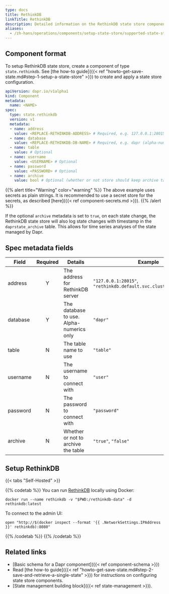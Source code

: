 ```yaml
---
type: docs
title: RethinkDB
linkTitle: RethinkDB
description: Detailed information on the RethinkDB state store component
aliases:
  - /zh-hans/operations/components/setup-state-store/supported-state-stores/setup-rethinkdb/
---
```


## Component format

To setup RethinkDB state store, create a component of type `state.rethinkdb`. See [the how-to guide]({{< ref "howto-get-save-state.md#step-1-setup-a-state-store" >}}) to create and apply a state store configuration.

```yaml
apiVersion: dapr.io/v1alpha1
kind: Component
metadata:
  name: <NAME>
spec:
  type: state.rethinkdb
  version: v1
  metadata:
  - name: address
    value: <REPLACE-RETHINKDB-ADDRESS> # Required, e.g. 127.0.0.1:28015 or rethinkdb.default.svc.cluster.local:28015).
  - name: database
    value: <REPLACE-RETHINKDB-DB-NAME> # Required, e.g. dapr (alpha-numerics only)
  - name: table
    value: # Optional
  - name: username
    value: <USERNAME> # Optional
  - name: password
    value: <PASSWORD> # Optional
  - name: archive
    value: bool # Optional (whether or not store should keep archive table of all the state changes)
```

{{% alert title="Warning" color="warning" %}}
The above example uses secrets as plain strings. It is recommended to use a secret store for the secrets, as described [here]({{< ref component-secrets.md >}}).
{{% /alert %}}

If the optional `archive` metadata is set to `true`, on each state change, the RethinkDB state store will also log state changes with timestamp in the `daprstate_archive` table. This allows for time series analyses of the state managed by Dapr.

## Spec metadata fields

| Field    | Required | Details                                  | Example                                                            |
| -------- | :------: | ---------------------------------------- | ------------------------------------------------------------------ |
| address  |     Y    | The address for RethinkDB server         | `"127.0.0.1:28015"`, `"rethinkdb.default.svc.cluster.local:28015"` |
| database |     Y    | The database to use. Alpha-numerics only | `"dapr"`                                                           |
| table    |     N    | The table name to use                    | `"table"`                                                          |
| username |     N    | The username to connect with             | `"user"`                                                           |
| password |     N    | The password to connect with             | `"password"`                                                       |
| archive  |     N    | Whether or not to archive the table      | `"true"`, `"false"`                                                |

## Setup RethinkDB

{{< tabs "Self-Hosted" >}}

{{% codetab %}}
You can run [RethinkDB](https://rethinkdb.com/) locally using Docker:

```
docker run --name rethinkdb -v "$PWD:/rethinkdb-data" -d rethinkdb:latest
```

To connect to the admin UI:

```shell
open "http://$(docker inspect --format '{{ .NetworkSettings.IPAddress }}' rethinkdb):8080"
```

{{% /codetab %}}
{{% /codetab %}}

## Related links

- [Basic schema for a Dapr component]({{< ref component-schema >}})
- Read [the how-to guide]({{< ref "howto-get-save-state.md#step-2-save-and-retrieve-a-single-state" >}}) for instructions on configuring state store components.
- [State management building block]({{< ref state-management >}}).
